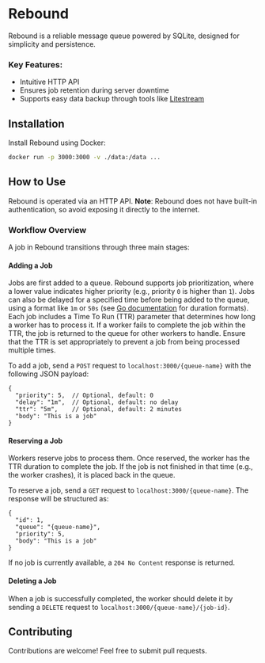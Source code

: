 # Rebound

Rebound is a reliable message queue powered by SQLite, designed for simplicity
and persistence.

### Key Features:

- Intuitive HTTP API
- Ensures job retention during server downtime
- Supports easy data backup through tools like
  [Litestream](https://litestream.io/)

## Installation

Install Rebound using Docker:

```sh
docker run -p 3000:3000 -v ./data:/data ...
```

## How to Use

Rebound is operated via an HTTP API. **Note**: Rebound does not have built-in
authentication, so avoid exposing it directly to the internet.

### Workflow Overview

A job in Rebound transitions through three main stages:

#### Adding a Job

Jobs are first added to a queue. Rebound supports job prioritization, where a
lower value indicates higher priority (e.g., priority `0` is higher than `1`).
Jobs can also be delayed for a specified time before being added to the queue,
using a format like `1m` or `50s` (see
[Go documentation](https://pkg.go.dev/time#ParseDuration) for duration formats).
Each job includes a Time To Run (TTR) parameter that determines how long a
worker has to process it. If a worker fails to complete the job within the TTR,
the job is returned to the queue for other workers to handle. Ensure that the
TTR is set appropriately to prevent a job from being processed multiple times.

To add a job, send a `POST` request to `localhost:3000/{queue-name}` with the
following JSON payload:

```jsonc
{
  "priority": 5,  // Optional, default: 0
  "delay": "1m",  // Optional, default: no delay
  "ttr": "5m",    // Optional, default: 2 minutes
  "body": "This is a job"
}
```

#### Reserving a Job

Workers reserve jobs to process them. Once reserved, the worker has the TTR
duration to complete the job. If the job is not finished in that time (e.g., the
worker crashes), it is placed back in the queue.

To reserve a job, send a `GET` request to `localhost:3000/{queue-name}`. The
response will be structured as:

```jsonc
{
  "id": 1,
  "queue": "{queue-name}",
  "priority": 5,
  "body": "This is a job"
}
```

If no job is currently available, a `204 No Content` response is returned.

#### Deleting a Job

When a job is successfully completed, the worker should delete it by sending a
`DELETE` request to `localhost:3000/{queue-name}/{job-id}`.

## Contributing

Contributions are welcome! Feel free to submit pull requests.
